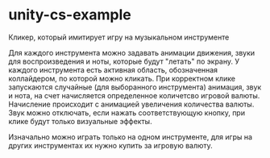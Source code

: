 # unity-cs-example

Кликер, который имитирует игру на музыкальном инструменте

Для каждого инструмента можно задавать анимации движения, звуки для воспроизведения и ноты, которые будут "летать" по экрану.
У каждого инструмента есть активная область, обозначенная коллайдером, по которой можно кликать. При корректном клике 
запускаются случайные (для выборанного инструмента) анимация, звук и нота, на счет начисляется определенное 
количетсво игровой валюты. Начисление происходит с анимацией увеличения количества валюты. Звук можно отключать, если нажать
соответствующую кнопку, при клике будут только визуальные эффекты.

Изначально можно играть только на одном инструменте, для игры на других инструментах их нужно купить за игровую валюту.
